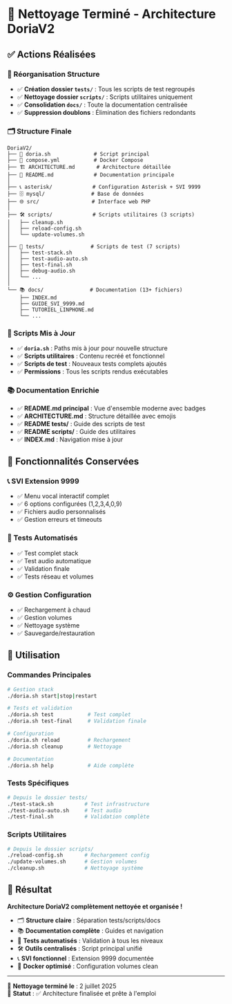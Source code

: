 # 🧹 Nettoyage Terminé - Architecture DoriaV2

## ✅ Actions Réalisées

### 📁 Réorganisation Structure
- ✅ **Création dossier `tests/`** : Tous les scripts de test regroupés
- ✅ **Nettoyage dossier `scripts/`** : Scripts utilitaires uniquement
- ✅ **Consolidation `docs/`** : Toute la documentation centralisée
- ✅ **Suppression doublons** : Élimination des fichiers redondants

### 🗂️ Structure Finale
```
DoriaV2/
├── 🚀 doria.sh              # Script principal
├── 📄 compose.yml           # Docker Compose
├── 🏗️ ARCHITECTURE.md       # Architecture détaillée
├── 📖 README.md             # Documentation principale
│
├── 📞 asterisk/             # Configuration Asterisk + SVI 9999
├── 🗄️ mysql/               # Base de données
├── 🌐 src/                 # Interface web PHP
│
├── 🛠️ scripts/             # Scripts utilitaires (3 scripts)
│   ├── cleanup.sh
│   ├── reload-config.sh
│   └── update-volumes.sh
│
├── 🧪 tests/               # Scripts de test (7 scripts)
│   ├── test-stack.sh
│   ├── test-audio-auto.sh
│   ├── test-final.sh
│   ├── debug-audio.sh
│   └── ...
│
└── 📚 docs/               # Documentation (13+ fichiers)
    ├── INDEX.md
    ├── GUIDE_SVI_9999.md
    ├── TUTORIEL_LINPHONE.md
    └── ...
```

### 🔧 Scripts Mis à Jour
- ✅ **`doria.sh`** : Paths mis à jour pour nouvelle structure
- ✅ **Scripts utilitaires** : Contenu recréé et fonctionnel
- ✅ **Scripts de test** : Nouveaux tests complets ajoutés
- ✅ **Permissions** : Tous les scripts rendus exécutables

### 📚 Documentation Enrichie
- ✅ **README.md principal** : Vue d'ensemble moderne avec badges
- ✅ **ARCHITECTURE.md** : Structure détaillée avec emojis
- ✅ **README tests/** : Guide des scripts de test
- ✅ **README scripts/** : Guide des utilitaires
- ✅ **INDEX.md** : Navigation mise à jour

## 🎯 Fonctionnalités Conservées

### 📞 SVI Extension 9999
- ✅ Menu vocal interactif complet
- ✅ 6 options configurées (1,2,3,4,0,9)
- ✅ Fichiers audio personnalisés
- ✅ Gestion erreurs et timeouts

### 🧪 Tests Automatisés
- ✅ Test complet stack
- ✅ Test audio automatique
- ✅ Validation finale
- ✅ Tests réseau et volumes

### ⚙️ Gestion Configuration
- ✅ Rechargement à chaud
- ✅ Gestion volumes
- ✅ Nettoyage système
- ✅ Sauvegarde/restauration

## 🚀 Utilisation

### Commandes Principales
```bash
# Gestion stack
./doria.sh start|stop|restart

# Tests et validation  
./doria.sh test           # Test complet
./doria.sh test-final     # Validation finale

# Configuration
./doria.sh reload         # Rechargement
./doria.sh cleanup        # Nettoyage

# Documentation
./doria.sh help           # Aide complète
```

### Tests Spécifiques
```bash
# Depuis le dossier tests/
./test-stack.sh          # Test infrastructure
./test-audio-auto.sh     # Test audio
./test-final.sh          # Validation complète
```

### Scripts Utilitaires
```bash
# Depuis le dossier scripts/
./reload-config.sh       # Rechargement config
./update-volumes.sh      # Gestion volumes
./cleanup.sh             # Nettoyage système
```

## 🎉 Résultat

**Architecture DoriaV2 complètement nettoyée et organisée !**

- 🗂️ **Structure claire** : Séparation tests/scripts/docs
- 📚 **Documentation complète** : Guides et navigation
- 🧪 **Tests automatisés** : Validation à tous les niveaux
- 🛠️ **Outils centralisés** : Script principal unifié
- 📞 **SVI fonctionnel** : Extension 9999 documentée
- 🐳 **Docker optimisé** : Configuration volumes clean

---

📅 **Nettoyage terminé le** : 2 juillet 2025  
🎯 **Statut** : ✅ Architecture finalisée et prête à l'emploi
